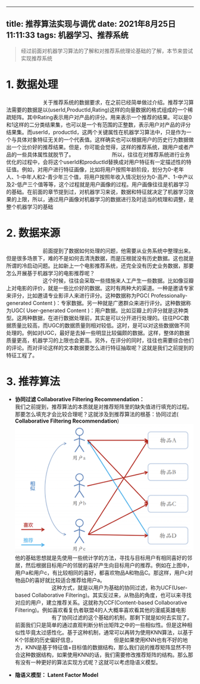 ---
title: 推荐算法实现与调优
date: 2021年8月25日11:11:33
tags: 机器学习、推荐系统
------

>经过前面对机器学习算法的了解和对推荐系统理论基础的了解，本节来尝试实现推荐系统
<!--more-->

# 1. 数据处理
&emsp;&emsp;&emsp;&emsp;&emsp;&emsp;&emsp;关于推荐系统的数据要求，在之前已经简单做过介绍。推荐学习算法需要的数据是以(userId,ProductId,Rating)这样的向量数据的格式组成的一个稀疏矩阵。其中Rating表示用户对产品的评分。用来表示一个推荐的结果。可以是0和1这样的二分类结果集，也可以是一个有范围的正整数，表示用户对产品的评分结果集。而userId，productId，这两个关键属性在机器学习算法中，只是作为一个与具体对象特征无关的一个代表值。这样确实也可以根据用户的历史行为数据做出一个比价好的推荐结果。但是，你可能会觉得，这样的推荐系统，跟用户或者产品的一些具体属性就脱节了。
&emsp;&emsp;&emsp;&emsp;&emsp;&emsp;&emsp;所以，往往在对推荐系统进行业务优化的过程中，会将这个userId和productId替换成对用户特征有一定描述性的特征值。例如，对用户进行特征画像，比如将用户按照年龄阶段，划分为0-老年人、1-中年人和2-青少年三个值，将用户按照年收入情况划分为0-高产、1-中产以及2-低产三个值等等，这个过程就是用户画像的过程。用户画像往往是机器学习的基础。在前面的章节提到过，对机器学习来说，数据和特征就决定了机器学习效果的上限，所以，通过用户画像对机器学习的数据进行及时适当的梳理和调整，是整个机器学习的基础

# 2. 数据来源
&emsp;&emsp;&emsp;&emsp;&emsp;&emsp;&emsp;前面提到了数据如何处理的问题，他需要从业务系统中整理出来。 但是很多场景下，难的不是如何去清洗数据，而是压根就没有历史数据。这也就是所谓的冷启动问题。比如新上一个电影推荐系统，还完全没有历史业务数据，那要怎么开展基于机器学习的电影推荐呢？  
&emsp;&emsp;&emsp;&emsp;&emsp;&emsp;&emsp;这个时候，往往会采取一些措施来人工产生一些数据。比如像豆瓣上对电影的评价，就是一些比价好的数据。这时有两种大的渠道。一种是邀请专家来评分，比如邀请专业影评人来进行评分。这种数据称为PGC( Professionally-generated Content )：专家数据。另一种就是广邀群众来进行评分。这种数据称为UGC( User-generated Content )：用户数据。比如豆瓣上的评分就是这种类型。这两种数据，在进行数据处理前，其实是可以分开进行处理的。往往PGC数据质量比较高，而UGC的数据质量则相对较低。这时，是可以对这些数据做不同处理的。例如对UGC，最好是去掉一些明显比较偏颇的数据。这样，整体的数据质量更高，机器学习的上限也会更高。另外，在评分的同时，往往也需要综合他们的评论。而对评论这样的文本数据要怎么进行特征抽取呢？这就是我们之前提到的特征工程了。

# 3. 推荐算法
- **协同过滤 Collaborative Filtering Recommendation：**  
我们之前提到，推荐算法的本质就是对推荐矩阵里的缺失值进行填充的过程。那要怎么填充才会比较合理呢？这就涉及到推荐算法的根基：协同过滤( **Collaborative Filtering Recommendation**)
  ![协同过滤](https://raw.githubusercontent.com/aj-web/picturebed/master/%E5%8D%8F%E5%90%8C%E8%BF%87%E6%BB%A4.png)
他的基础思想就是先使用一些统计学的方法，寻找与目标用户有相同喜好的邻居，然后根据目标用户的邻居的喜好产生向目标用户的推荐。例如在上图中，用户a和用户c，有比较相同的喜好，都喜欢物品A和物品C。那这样，用户c对物品D的喜好就比较适合推荐给用户a。  
  &emsp;&emsp;&emsp;&emsp;&emsp;&emsp;&emsp;这种方式，就是以用户为基础的协同过滤，称为UCF(User-based  Collaborative Filtering)。其实反过来，从物品的角度，也可以来寻找对应的用户，建立推荐关系。这就称为CCF(Content-based Collaborative Filtering)。例如喜欢看复仇者联盟4的人大概率喜欢看其他的漫威英雄电影  
  &emsp;&emsp;&emsp;&emsp;&emsp;&emsp;&emsp;有了协同过滤的这个基础的机制，那剩下就是如何去实现了。前面我们只是简单的通过直观判断分析出矩阵之中的一些相似性。但是这种相似性毕竟太过感性化。基于这种机制，通常可以再转为使用KNN算法，以基于K个邻居的历史偏好信息，
  &emsp;&emsp;&emsp;&emsp;&emsp;&emsp;&emsp;但是如果使用KNN也有不好的地方，KNN是基于特征值+目标值的数据结构，那么我们说的推荐矩阵显然不符合这种数据结构，如果使用KNN的话，我们需要修改推荐矩阵的结构。那么那有没有一种更好的算法实现方式呢？这就可以考虑隐语义模型。
  
- **隐语义模型： Latent Factor Model**




